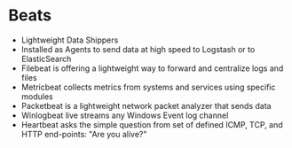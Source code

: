 # Beats

* Lightweight Data Shippers
* Installed as Agents to send data at high speed to Logstash or to ElasticSearch
* Filebeat is offering a lightweight way to forward and centralize logs and files
* Metricbeat collects metrics from systems and services using specific modules
* Packetbeat is a lightweight network packet analyzer that sends data
* Winlogbeat live streams any Windows Event log channel
* Heartbeat asks the simple question from set of defined ICMP, TCP, and HTTP end-points: "Are you alive?"

